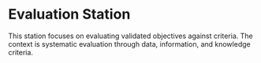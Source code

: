 # Evaluation Station

This station focuses on evaluating validated objectives against criteria. The context is systematic evaluation through data, information, and knowledge criteria.